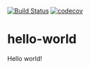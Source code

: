 [![Build Status](https://github.com/jfhbuist/hello-world/actions/workflows/CI.yml/badge.svg?event=push)](https://github.com/jfhbuist/hello-world/actions)
[![codecov](https://codecov.io/gh/jfhbuist/hello-world/branch/master/graph/badge.svg?event=push?token=JKZUS5AVBP)](https://codecov.io/gh/jfhbuist/hello-world)
# hello-world
Hello world! 